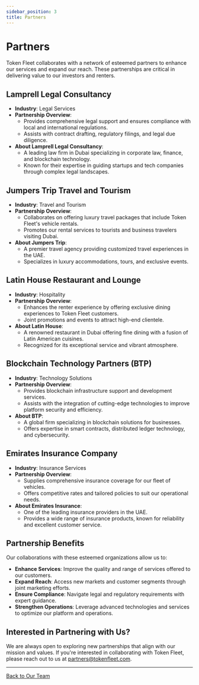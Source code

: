 ```yaml
---
sidebar_position: 3
title: Partners
---
```


# Partners

Token Fleet collaborates with a network of esteemed partners to enhance our services and expand our reach. These partnerships are critical in delivering value to our investors and renters.

## **Lamprell Legal Consultancy**

- **Industry**: Legal Services
- **Partnership Overview**:
  - Provides comprehensive legal support and ensures compliance with local and international regulations.
  - Assists with contract drafting, regulatory filings, and legal due diligence.
- **About Lamprell Legal Consultancy**:
  - A leading law firm in Dubai specializing in corporate law, finance, and blockchain technology.
  - Known for their expertise in guiding startups and tech companies through complex legal landscapes.

## **Jumpers Trip Travel and Tourism**

- **Industry**: Travel and Tourism
- **Partnership Overview**:
  - Collaborates on offering luxury travel packages that include Token Fleet's vehicle rentals.
  - Promotes our rental services to tourists and business travelers visiting Dubai.
- **About Jumpers Trip**:
  - A premier travel agency providing customized travel experiences in the UAE.
  - Specializes in luxury accommodations, tours, and exclusive events.

## **Latin House Restaurant and Lounge**

- **Industry**: Hospitality
- **Partnership Overview**:
  - Enhances the renter experience by offering exclusive dining experiences to Token Fleet customers.
  - Joint promotions and events to attract high-end clientele.
- **About Latin House**:
  - A renowned restaurant in Dubai offering fine dining with a fusion of Latin American cuisines.
  - Recognized for its exceptional service and vibrant atmosphere.

## **Blockchain Technology Partners (BTP)**

- **Industry**: Technology Solutions
- **Partnership Overview**:
  - Provides blockchain infrastructure support and development services.
  - Assists with the integration of cutting-edge technologies to improve platform security and efficiency.
- **About BTP**:
  - A global firm specializing in blockchain solutions for businesses.
  - Offers expertise in smart contracts, distributed ledger technology, and cybersecurity.

## **Emirates Insurance Company**

- **Industry**: Insurance Services
- **Partnership Overview**:
  - Supplies comprehensive insurance coverage for our fleet of vehicles.
  - Offers competitive rates and tailored policies to suit our operational needs.
- **About Emirates Insurance**:
  - One of the leading insurance providers in the UAE.
  - Provides a wide range of insurance products, known for reliability and excellent customer service.

## **Partnership Benefits**

Our collaborations with these esteemed organizations allow us to:

- **Enhance Services**: Improve the quality and range of services offered to our customers.
- **Expand Reach**: Access new markets and customer segments through joint marketing efforts.
- **Ensure Compliance**: Navigate legal and regulatory requirements with expert guidance.
- **Strengthen Operations**: Leverage advanced technologies and services to optimize our platform and operations.

## Interested in Partnering with Us?

We are always open to exploring new partnerships that align with our mission and values. If you're interested in collaborating with Token Fleet, please reach out to us at [partners@tokenfleet.com](mailto:partners@tokenfleet.com).

---

[Back to Our Team](./members)
